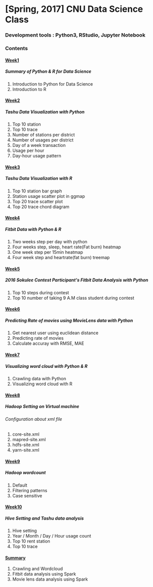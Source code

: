 # [Spring, 2017] CNU Data Science Class

### Development tools : Python3, RStudio, Jupyter Notebook
### Contents
#### [Week1](https://github.com/Yoon-jae/Spring_2017_DataScience/tree/master/Week1)
##### Summary of Python & R for Data Science
1. Introduction to Python for Data Science
2. Introduction to R

#### [Week2](https://github.com/Yoon-jae/Spring_2017_DataScience/tree/master/Week2)
##### Tashu Data Visualization with Python
1. Top 10 station
2. Top 10 trace
3. Number of stations per district
4. Number of usages per district
5. Day of a week transaction
6. Usage per hour
7. Day-hour usage pattern

#### [Week3](https://github.com/Yoon-jae/Spring_2017_DataScience/tree/master/Week3)
##### Tashu Data Visualization with R
1. Top 10 station bar graph
2. Station usage scatter plot in ggmap
3. Top 20 trace scatter plot
4. Top 20 trace chord diagram

#### [Week4](https://github.com/Yoon-jae/Spring_2017_DataScience/tree/master/Week4)
##### Fitbit Data with Python & R
1. Two weeks step per day with python
2. Four weeks step, sleep, heart rate(Fat burn) heatmap
3. One week step per 15min heatmap
4. Four week step and heartrate(fat burn) treemap

#### [Week5](https://github.com/Yoon-jae/Spring_2017_DataScience/tree/master/Week5)
##### 2016 Sokulee Contest Participant's Fitbit Data Analysis with Python
1. Top 10 steps during contest
2. Top 10 number of taking 9 A.M class student during contest

#### [Week6](https://github.com/Yoon-jae/Spring_2017_DataScience/tree/master/Week6)
##### Predicting Rate of movies using MovieLens data with Python
1. Get nearest user using euclidean distance
2. Predicting rate of movies
3. Calculate accuray with RMSE, MAE

#### [Week7](https://github.com/Yoon-jae/Spring_2017_DataScience/tree/master/Week7)
##### Visualizing word cloud with Python & R
1. Crawling data with Python
2. Visualizing word cloud with R

#### [Week8](https://github.com/Yoon-jae/Spring_2017_DataScience/tree/master/Week8)
##### Hadoop Setting on Virtual machine
###### Configuration about xml file
1. core-site.xml
2. mapred-site.xml
3. hdfs-site.xml
4. yarn-site.xml

#### [Week9](https://github.com/Yoon-jae/Spring_2017_DataScience/tree/master/Week9)
##### Hadoop wordcount
1. Default
2. Filtering patterns
3. Case sensitive

#### [Week10](https://github.com/Yoon-jae/Spring_2017_DataScience/tree/master/Week10)
##### Hive Setting and Tashu data analysis
1. Hive setting
2. Year / Month / Day / Hour usage count
3. Top 10 rent station
4. Top 10 trace

#### [Summary](https://github.com/Yoon-jae/Spring_2017_DataScience/tree/master/Summary)
1. Crawling and Wordcloud
2. Fitbit data analysis using Spark
3. Movie lens data analysis using Spark
